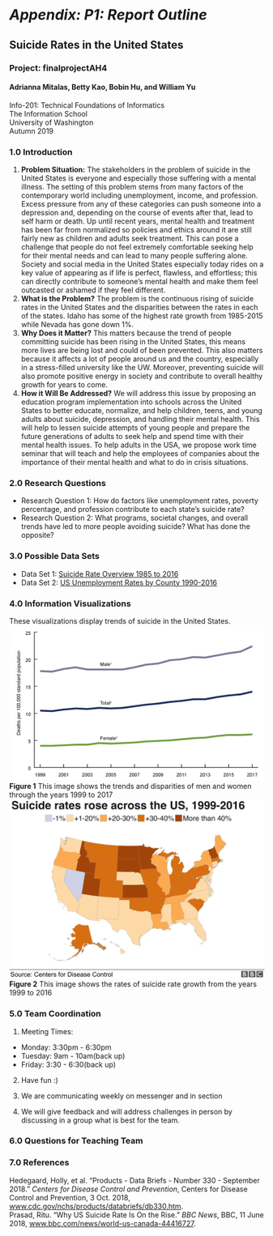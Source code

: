 # *Appendix: P1: Report Outline* #
## Suicide Rates in the United States ##
### Project: finalprojectAH4 ###
#### Adrianna Mitalas, Betty Kao, Bobin Hu, and William Yu
Info-201: Technical Foundations of Informatics  
The Information School  
University of Washington  
Autumn 2019

### 1.0 Introduction
1. **Problem Situation:** The stakeholders in the problem of suicide in the United States is everyone and especially those suffering with a mental illness. The setting of this problem stems from many factors of the contemporary world including unemployment, income, and profession. Excess pressure from any of these categories can push someone into a depression and, depending on the course of events after that, lead to self harm or death. Up until recent years, mental health and treatment has been far from normalized so policies and ethics around it are still fairly new as children and adults seek treatment. This can pose a challenge that people do not feel extremely comfortable seeking help for their mental needs and can lead to many people suffering alone. Society and social media in the United States especially today rides on a key value of appearing as if life is perfect, flawless, and effortless; this can directly contribute to someone’s mental health and make them feel outcasted or ashamed if they feel different.
2. **What is the Problem?** The problem is the continuous rising of suicide rates in the United States and the disparities between the rates in each of the states. Idaho has some of the highest rate growth from 1985-2015 while Nevada has gone down 1%. 
3. **Why Does it Matter?** This matters because the trend of people committing suicide has been rising in the United States, this means more lives are being lost and could of been prevented. This also matters because it affects a lot of people around us and the country, especially in a stress-filled university like the UW. Moreover, preventing suicide will also promote positive energy in society and contribute to overall healthy growth for years to come.
4. **How it Will Be Addressed?** We will address this issue by proposing an education program implementation into schools across the United States to better educate, normalize, and help children, teens, and young adults about suicide, depression, and handling their mental health. This will help to lessen suicide attempts of young people and prepare the future generations of adults to seek help and spend time with their mental health issues. To help adults in the USA, we propose work time seminar that will teach and help the employees of companies about the importance of their mental health and what to do in crisis situations.

### 2.0 Research Questions
* Research Question 1: How do factors like unemployment rates, poverty percentage, and profession contribute to each state’s suicide rate?
* Research Question 2: What programs, societal changes, and overall trends have led to more people avoiding suicide? What has done the opposite?

### 3.0 Possible Data Sets
* Data Set 1: [Suicide Rate Overview 1985 to 2016](https://www.kaggle.com/russellyates88/suicide-rates-overview-1985-to-2016)
* Data Set 2: [US Unemployment Rates by County 1990-2016](https://www.kaggle.com/jayrav13/unemployment-by-county-us)

### 4.0 Information Visualizations
These visualizations display trends of suicide in the United States.   
![Suicide Rates by Sex](visualization-Images/suicide-rates-by-sex.png)  
**Figure 1** This image shows the trends and disparities of men and women through the years 1999 to 2017  
![Suicide Rates Rising](visualization-Images/suicide-rising-rates.png)  
**Figure 2** This image shows the rates of suicide rate growth from the years 1999 to 2016

### 5.0 Team Coordination
1. Meeting Times:
* Monday: 3:30pm - 6:30pm
* Tuesday: 9am - 10am(back up)
* Friday: 3:30 - 6:30(back up)

2. Have fun :)

3. We are communicating weekly on messenger and in section

4. We will give feedback and will address challenges in person by discussing in a group what is best for the team.

### 6.0 Questions for Teaching Team


### 7.0 References
Hedegaard, Holly, et al. “Products - Data Briefs - Number 330 - September 2018.” *Centers for Disease Control and Prevention*, Centers for Disease Control and Prevention, 3 Oct. 2018, www.cdc.gov/nchs/products/databriefs/db330.htm.  
Prasad, Ritu. “Why US Suicide Rate Is On the Rise.” *BBC News*, BBC, 11 June 2018, www.bbc.com/news/world-us-canada-44416727.
